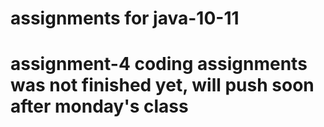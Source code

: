# assignments for java-10-11 
# assignment-4 coding assignments was not finished yet, will push soon after monday's class

